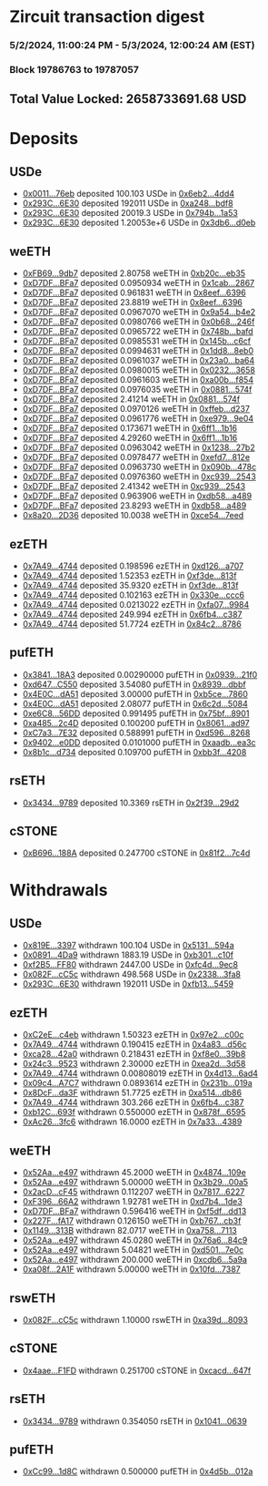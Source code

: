 # Zircuit transaction digest
### 5/2/2024, 11:00:24 PM - 5/3/2024, 12:00:24 AM (EST)
### Block 19786763 to 19787057

## Total Value Locked: 2658733691.68 USD

# Deposits
## USDe
- [0x0011...76eb](https://etherscan.io/address/0x00114FD5B9E163e0fA47b13470a1ba78924376eb) deposited 100.103 USDe in [0x6eb2...4dd4](https://etherscan.io/tx/0x00114FD5B9E163e0fA47b13470a1ba78924376eb)
- [0x293C...6E30](https://etherscan.io/address/0x293C6937D8D82e05B01335F7B33FBA0c8e256E30) deposited 192011 USDe in [0xa248...bdf8](https://etherscan.io/tx/0x293C6937D8D82e05B01335F7B33FBA0c8e256E30)
- [0x293C...6E30](https://etherscan.io/address/0x293C6937D8D82e05B01335F7B33FBA0c8e256E30) deposited 20019.3 USDe in [0x794b...1a53](https://etherscan.io/tx/0x293C6937D8D82e05B01335F7B33FBA0c8e256E30)
- [0x293C...6E30](https://etherscan.io/address/0x293C6937D8D82e05B01335F7B33FBA0c8e256E30) deposited 1.20053e+6 USDe in [0x3db6...d0eb](https://etherscan.io/tx/0x293C6937D8D82e05B01335F7B33FBA0c8e256E30)
## weETH
- [0xFB69...9db7](https://etherscan.io/address/0xFB695752fE976A3f731a98cF1A47FeA61db89db7) deposited 2.80758 weETH in [0xb20c...eb35](https://etherscan.io/tx/0xFB695752fE976A3f731a98cF1A47FeA61db89db7)
- [0xD7DF...BFa7](https://etherscan.io/address/0xD7DF7E085214743530afF339aFC420c7c720BFa7) deposited 0.0950934 weETH in [0x1cab...2867](https://etherscan.io/tx/0xD7DF7E085214743530afF339aFC420c7c720BFa7)
- [0xD7DF...BFa7](https://etherscan.io/address/0xD7DF7E085214743530afF339aFC420c7c720BFa7) deposited 0.961831 weETH in [0x8eef...6396](https://etherscan.io/tx/0xD7DF7E085214743530afF339aFC420c7c720BFa7)
- [0xD7DF...BFa7](https://etherscan.io/address/0xD7DF7E085214743530afF339aFC420c7c720BFa7) deposited 23.8819 weETH in [0x8eef...6396](https://etherscan.io/tx/0xD7DF7E085214743530afF339aFC420c7c720BFa7)
- [0xD7DF...BFa7](https://etherscan.io/address/0xD7DF7E085214743530afF339aFC420c7c720BFa7) deposited 0.0967070 weETH in [0x9a54...b4e2](https://etherscan.io/tx/0xD7DF7E085214743530afF339aFC420c7c720BFa7)
- [0xD7DF...BFa7](https://etherscan.io/address/0xD7DF7E085214743530afF339aFC420c7c720BFa7) deposited 0.0980766 weETH in [0x0b68...246f](https://etherscan.io/tx/0xD7DF7E085214743530afF339aFC420c7c720BFa7)
- [0xD7DF...BFa7](https://etherscan.io/address/0xD7DF7E085214743530afF339aFC420c7c720BFa7) deposited 0.0965722 weETH in [0x748b...bafd](https://etherscan.io/tx/0xD7DF7E085214743530afF339aFC420c7c720BFa7)
- [0xD7DF...BFa7](https://etherscan.io/address/0xD7DF7E085214743530afF339aFC420c7c720BFa7) deposited 0.0985531 weETH in [0x145b...c6cf](https://etherscan.io/tx/0xD7DF7E085214743530afF339aFC420c7c720BFa7)
- [0xD7DF...BFa7](https://etherscan.io/address/0xD7DF7E085214743530afF339aFC420c7c720BFa7) deposited 0.0994631 weETH in [0x1dd8...8eb0](https://etherscan.io/tx/0xD7DF7E085214743530afF339aFC420c7c720BFa7)
- [0xD7DF...BFa7](https://etherscan.io/address/0xD7DF7E085214743530afF339aFC420c7c720BFa7) deposited 0.0961037 weETH in [0x23a0...ba64](https://etherscan.io/tx/0xD7DF7E085214743530afF339aFC420c7c720BFa7)
- [0xD7DF...BFa7](https://etherscan.io/address/0xD7DF7E085214743530afF339aFC420c7c720BFa7) deposited 0.0980015 weETH in [0x0232...3658](https://etherscan.io/tx/0xD7DF7E085214743530afF339aFC420c7c720BFa7)
- [0xD7DF...BFa7](https://etherscan.io/address/0xD7DF7E085214743530afF339aFC420c7c720BFa7) deposited 0.0961603 weETH in [0xa00b...f854](https://etherscan.io/tx/0xD7DF7E085214743530afF339aFC420c7c720BFa7)
- [0xD7DF...BFa7](https://etherscan.io/address/0xD7DF7E085214743530afF339aFC420c7c720BFa7) deposited 0.0976035 weETH in [0x0881...574f](https://etherscan.io/tx/0xD7DF7E085214743530afF339aFC420c7c720BFa7)
- [0xD7DF...BFa7](https://etherscan.io/address/0xD7DF7E085214743530afF339aFC420c7c720BFa7) deposited 2.41214 weETH in [0x0881...574f](https://etherscan.io/tx/0xD7DF7E085214743530afF339aFC420c7c720BFa7)
- [0xD7DF...BFa7](https://etherscan.io/address/0xD7DF7E085214743530afF339aFC420c7c720BFa7) deposited 0.0970126 weETH in [0xffeb...d237](https://etherscan.io/tx/0xD7DF7E085214743530afF339aFC420c7c720BFa7)
- [0xD7DF...BFa7](https://etherscan.io/address/0xD7DF7E085214743530afF339aFC420c7c720BFa7) deposited 0.0961776 weETH in [0xe979...9e04](https://etherscan.io/tx/0xD7DF7E085214743530afF339aFC420c7c720BFa7)
- [0xD7DF...BFa7](https://etherscan.io/address/0xD7DF7E085214743530afF339aFC420c7c720BFa7) deposited 0.173671 weETH in [0x6ff1...1b16](https://etherscan.io/tx/0xD7DF7E085214743530afF339aFC420c7c720BFa7)
- [0xD7DF...BFa7](https://etherscan.io/address/0xD7DF7E085214743530afF339aFC420c7c720BFa7) deposited 4.29260 weETH in [0x6ff1...1b16](https://etherscan.io/tx/0xD7DF7E085214743530afF339aFC420c7c720BFa7)
- [0xD7DF...BFa7](https://etherscan.io/address/0xD7DF7E085214743530afF339aFC420c7c720BFa7) deposited 0.0963042 weETH in [0x1238...27b2](https://etherscan.io/tx/0xD7DF7E085214743530afF339aFC420c7c720BFa7)
- [0xD7DF...BFa7](https://etherscan.io/address/0xD7DF7E085214743530afF339aFC420c7c720BFa7) deposited 0.0978477 weETH in [0xefd7...812e](https://etherscan.io/tx/0xD7DF7E085214743530afF339aFC420c7c720BFa7)
- [0xD7DF...BFa7](https://etherscan.io/address/0xD7DF7E085214743530afF339aFC420c7c720BFa7) deposited 0.0963730 weETH in [0x090b...478c](https://etherscan.io/tx/0xD7DF7E085214743530afF339aFC420c7c720BFa7)
- [0xD7DF...BFa7](https://etherscan.io/address/0xD7DF7E085214743530afF339aFC420c7c720BFa7) deposited 0.0976360 weETH in [0xc939...2543](https://etherscan.io/tx/0xD7DF7E085214743530afF339aFC420c7c720BFa7)
- [0xD7DF...BFa7](https://etherscan.io/address/0xD7DF7E085214743530afF339aFC420c7c720BFa7) deposited 2.41342 weETH in [0xc939...2543](https://etherscan.io/tx/0xD7DF7E085214743530afF339aFC420c7c720BFa7)
- [0xD7DF...BFa7](https://etherscan.io/address/0xD7DF7E085214743530afF339aFC420c7c720BFa7) deposited 0.963906 weETH in [0xdb58...a489](https://etherscan.io/tx/0xD7DF7E085214743530afF339aFC420c7c720BFa7)
- [0xD7DF...BFa7](https://etherscan.io/address/0xD7DF7E085214743530afF339aFC420c7c720BFa7) deposited 23.8293 weETH in [0xdb58...a489](https://etherscan.io/tx/0xD7DF7E085214743530afF339aFC420c7c720BFa7)
- [0x8a20...2D36](https://etherscan.io/address/0x8a20A9CD1Ce3c40c997345a3fe15f76A500e2D36) deposited 10.0038 weETH in [0xce54...7eed](https://etherscan.io/tx/0x8a20A9CD1Ce3c40c997345a3fe15f76A500e2D36)
## ezETH
- [0x7A49...4744](https://etherscan.io/address/0x7A493Be5c2ce014cD049Bf178a1ac0Db1B434744) deposited 0.198596 ezETH in [0xd126...a707](https://etherscan.io/tx/0x7A493Be5c2ce014cD049Bf178a1ac0Db1B434744)
- [0x7A49...4744](https://etherscan.io/address/0x7A493Be5c2ce014cD049Bf178a1ac0Db1B434744) deposited 1.52353 ezETH in [0xf3de...813f](https://etherscan.io/tx/0x7A493Be5c2ce014cD049Bf178a1ac0Db1B434744)
- [0x7A49...4744](https://etherscan.io/address/0x7A493Be5c2ce014cD049Bf178a1ac0Db1B434744) deposited 35.9320 ezETH in [0xf3de...813f](https://etherscan.io/tx/0x7A493Be5c2ce014cD049Bf178a1ac0Db1B434744)
- [0x7A49...4744](https://etherscan.io/address/0x7A493Be5c2ce014cD049Bf178a1ac0Db1B434744) deposited 0.102163 ezETH in [0x330e...ccc6](https://etherscan.io/tx/0x7A493Be5c2ce014cD049Bf178a1ac0Db1B434744)
- [0x7A49...4744](https://etherscan.io/address/0x7A493Be5c2ce014cD049Bf178a1ac0Db1B434744) deposited 0.0213022 ezETH in [0xfa07...9984](https://etherscan.io/tx/0x7A493Be5c2ce014cD049Bf178a1ac0Db1B434744)
- [0x7A49...4744](https://etherscan.io/address/0x7A493Be5c2ce014cD049Bf178a1ac0Db1B434744) deposited 249.994 ezETH in [0x6fb4...c387](https://etherscan.io/tx/0x7A493Be5c2ce014cD049Bf178a1ac0Db1B434744)
- [0x7A49...4744](https://etherscan.io/address/0x7A493Be5c2ce014cD049Bf178a1ac0Db1B434744) deposited 51.7724 ezETH in [0x84c2...8786](https://etherscan.io/tx/0x7A493Be5c2ce014cD049Bf178a1ac0Db1B434744)
## pufETH
- [0x3841...18A3](https://etherscan.io/address/0x38412067e9BcFDe1b95A38E7716BF65898F618A3) deposited 0.00290000 pufETH in [0x0939...21f0](https://etherscan.io/tx/0x38412067e9BcFDe1b95A38E7716BF65898F618A3)
- [0xd647...C550](https://etherscan.io/address/0xd647438580514fA32f43b3A463A4638d4763C550) deposited 3.54080 pufETH in [0x8939...dbbf](https://etherscan.io/tx/0xd647438580514fA32f43b3A463A4638d4763C550)
- [0x4E0C...dA51](https://etherscan.io/address/0x4E0C055A25cfBf8B09e946380b93291715c5dA51) deposited 3.00000 pufETH in [0xb5ce...7860](https://etherscan.io/tx/0x4E0C055A25cfBf8B09e946380b93291715c5dA51)
- [0x4E0C...dA51](https://etherscan.io/address/0x4E0C055A25cfBf8B09e946380b93291715c5dA51) deposited 2.08077 pufETH in [0x6c2d...5084](https://etherscan.io/tx/0x4E0C055A25cfBf8B09e946380b93291715c5dA51)
- [0xe6C8...56DD](https://etherscan.io/address/0xe6C8439c57F4bEAaBec8995d29fe724142b156DD) deposited 0.991495 pufETH in [0x75bf...8901](https://etherscan.io/tx/0xe6C8439c57F4bEAaBec8995d29fe724142b156DD)
- [0xa485...2c4D](https://etherscan.io/address/0xa485ED28eD2872F48F444853bdB86d29c43C2c4D) deposited 0.100200 pufETH in [0x8061...ad97](https://etherscan.io/tx/0xa485ED28eD2872F48F444853bdB86d29c43C2c4D)
- [0xC7a3...7E32](https://etherscan.io/address/0xC7a3e034a0D5c4edcD219Ea77BB0C5Fb32bc7E32) deposited 0.588991 pufETH in [0xd596...8268](https://etherscan.io/tx/0xC7a3e034a0D5c4edcD219Ea77BB0C5Fb32bc7E32)
- [0x9402...e0DD](https://etherscan.io/address/0x940214134c5e8d81DBD5E9015908c697dAB5e0DD) deposited 0.0101000 pufETH in [0xaadb...ea3c](https://etherscan.io/tx/0x940214134c5e8d81DBD5E9015908c697dAB5e0DD)
- [0x8b1c...d734](https://etherscan.io/address/0x8b1c729eb543EA55c7B6b89DC8a751536c95d734) deposited 0.109700 pufETH in [0xbb3f...4208](https://etherscan.io/tx/0x8b1c729eb543EA55c7B6b89DC8a751536c95d734)
## rsETH
- [0x3434...9789](https://etherscan.io/address/0x34349c5569e7B846c3558961552D2202760A9789) deposited 10.3369 rsETH in [0x2f39...29d2](https://etherscan.io/tx/0x34349c5569e7B846c3558961552D2202760A9789)
## cSTONE
- [0xB696...188A](https://etherscan.io/address/0xB6967288917BE5B7A343d123D10477CAcfa6188A) deposited 0.247700 cSTONE in [0x81f2...7c4d](https://etherscan.io/tx/0xB6967288917BE5B7A343d123D10477CAcfa6188A)
# Withdrawals
## USDe
- [0x819E...3397](https://etherscan.io/address/0x819EcE9Cc5aF657eB1A9DD417F966Ff85dbB3397) withdrawn 100.104 USDe in [0x5131...594a](https://etherscan.io/tx/0x819EcE9Cc5aF657eB1A9DD417F966Ff85dbB3397)
- [0x0891...4Da9](https://etherscan.io/address/0x0891de4F476Eb7c076729a15293241D9b1f44Da9) withdrawn 1883.19 USDe in [0xb301...c10f](https://etherscan.io/tx/0x0891de4F476Eb7c076729a15293241D9b1f44Da9)
- [0xf2B5...FF80](https://etherscan.io/address/0xf2B548862DFB5c4077D0df0d035afee581B9FF80) withdrawn 2447.00 USDe in [0xfc4d...9ec8](https://etherscan.io/tx/0xf2B548862DFB5c4077D0df0d035afee581B9FF80)
- [0x082F...cC5c](https://etherscan.io/address/0x082Fb7C9435589367CFe9bd5b9949cE1b46ecC5c) withdrawn 498.568 USDe in [0x2338...3fa8](https://etherscan.io/tx/0x082Fb7C9435589367CFe9bd5b9949cE1b46ecC5c)
- [0x293C...6E30](https://etherscan.io/address/0x293C6937D8D82e05B01335F7B33FBA0c8e256E30) withdrawn 192011 USDe in [0xfb13...5459](https://etherscan.io/tx/0x293C6937D8D82e05B01335F7B33FBA0c8e256E30)
## ezETH
- [0xC2eE...c4eb](https://etherscan.io/address/0xC2eE742FaD9DB224BBaCb5Db12880A0e8998c4eb) withdrawn 1.50323 ezETH in [0x97e2...c00c](https://etherscan.io/tx/0xC2eE742FaD9DB224BBaCb5Db12880A0e8998c4eb)
- [0x7A49...4744](https://etherscan.io/address/0x7A493Be5c2ce014cD049Bf178a1ac0Db1B434744) withdrawn 0.190415 ezETH in [0x4a83...d56c](https://etherscan.io/tx/0x7A493Be5c2ce014cD049Bf178a1ac0Db1B434744)
- [0xca28...42a0](https://etherscan.io/address/0xca28B722D346a38000475Cd13Dd74bfB7cF642a0) withdrawn 0.218431 ezETH in [0xf8e0...39b8](https://etherscan.io/tx/0xca28B722D346a38000475Cd13Dd74bfB7cF642a0)
- [0x24c3...9523](https://etherscan.io/address/0x24c39Bb7033bE09f6202aa66bc092fda0BAe9523) withdrawn 2.30000 ezETH in [0xea2d...3d58](https://etherscan.io/tx/0x24c39Bb7033bE09f6202aa66bc092fda0BAe9523)
- [0x7A49...4744](https://etherscan.io/address/0x7A493Be5c2ce014cD049Bf178a1ac0Db1B434744) withdrawn 0.00808019 ezETH in [0x4d13...6ad4](https://etherscan.io/tx/0x7A493Be5c2ce014cD049Bf178a1ac0Db1B434744)
- [0x09c4...A7C7](https://etherscan.io/address/0x09c41C93dcAa3C8df4D016b974cF2F11373EA7C7) withdrawn 0.0893614 ezETH in [0x231b...019a](https://etherscan.io/tx/0x09c41C93dcAa3C8df4D016b974cF2F11373EA7C7)
- [0x8DcF...da3F](https://etherscan.io/address/0x8DcF7fa90D802Ac025e34aD1215987a5288bda3F) withdrawn 51.7725 ezETH in [0xa514...db86](https://etherscan.io/tx/0x8DcF7fa90D802Ac025e34aD1215987a5288bda3F)
- [0x7A49...4744](https://etherscan.io/address/0x7A493Be5c2ce014cD049Bf178a1ac0Db1B434744) withdrawn 303.266 ezETH in [0x6fb4...c387](https://etherscan.io/tx/0x7A493Be5c2ce014cD049Bf178a1ac0Db1B434744)
- [0xb12C...693f](https://etherscan.io/address/0xb12CD6F4f7c2010c1Af497ef233Ef8Db3FC1693f) withdrawn 0.550000 ezETH in [0x878f...6595](https://etherscan.io/tx/0xb12CD6F4f7c2010c1Af497ef233Ef8Db3FC1693f)
- [0xAc26...3fc6](https://etherscan.io/address/0xAc26C05B8dFdCfD82832Aba77DE16CdE3A843fc6) withdrawn 16.0000 ezETH in [0x7a33...4389](https://etherscan.io/tx/0xAc26C05B8dFdCfD82832Aba77DE16CdE3A843fc6)
## weETH
- [0x52Aa...e497](https://etherscan.io/address/0x52Aa899454998Be5b000Ad077a46Bbe360F4e497) withdrawn 45.2000 weETH in [0x4874...109e](https://etherscan.io/tx/0x52Aa899454998Be5b000Ad077a46Bbe360F4e497)
- [0x52Aa...e497](https://etherscan.io/address/0x52Aa899454998Be5b000Ad077a46Bbe360F4e497) withdrawn 5.00000 weETH in [0x3b29...00a5](https://etherscan.io/tx/0x52Aa899454998Be5b000Ad077a46Bbe360F4e497)
- [0x2acD...cF45](https://etherscan.io/address/0x2acD8993e5d79F865a503D17Bb8B70156d1FcF45) withdrawn 0.112207 weETH in [0x7817...6227](https://etherscan.io/tx/0x2acD8993e5d79F865a503D17Bb8B70156d1FcF45)
- [0xF396...66A2](https://etherscan.io/address/0xF396126d4ce9e8b8f8c70b5173b46834AEeF66A2) withdrawn 1.92781 weETH in [0xd7b4...1de3](https://etherscan.io/tx/0xF396126d4ce9e8b8f8c70b5173b46834AEeF66A2)
- [0xD7DF...BFa7](https://etherscan.io/address/0xD7DF7E085214743530afF339aFC420c7c720BFa7) withdrawn 0.596416 weETH in [0xf5df...dd13](https://etherscan.io/tx/0xD7DF7E085214743530afF339aFC420c7c720BFa7)
- [0x227F...fA17](https://etherscan.io/address/0x227FC36f06Ba05245e1e3e1e6Ad10562a7d7fA17) withdrawn 0.126150 weETH in [0xb767...cb3f](https://etherscan.io/tx/0x227FC36f06Ba05245e1e3e1e6Ad10562a7d7fA17)
- [0x1149...313B](https://etherscan.io/address/0x1149759283Df63bBC9C583E9F5a6e8b01b62313B) withdrawn 82.0717 weETH in [0xa758...7113](https://etherscan.io/tx/0x1149759283Df63bBC9C583E9F5a6e8b01b62313B)
- [0x52Aa...e497](https://etherscan.io/address/0x52Aa899454998Be5b000Ad077a46Bbe360F4e497) withdrawn 45.0280 weETH in [0x76a6...84c9](https://etherscan.io/tx/0x52Aa899454998Be5b000Ad077a46Bbe360F4e497)
- [0x52Aa...e497](https://etherscan.io/address/0x52Aa899454998Be5b000Ad077a46Bbe360F4e497) withdrawn 5.04821 weETH in [0xd501...7e0c](https://etherscan.io/tx/0x52Aa899454998Be5b000Ad077a46Bbe360F4e497)
- [0x52Aa...e497](https://etherscan.io/address/0x52Aa899454998Be5b000Ad077a46Bbe360F4e497) withdrawn 200.000 weETH in [0xcdb6...5a9a](https://etherscan.io/tx/0x52Aa899454998Be5b000Ad077a46Bbe360F4e497)
- [0xa08f...2A1F](https://etherscan.io/address/0xa08f0168Be88Ef70ddC450Ac8bBEB44F096B2A1F) withdrawn 5.00000 weETH in [0x10fd...7387](https://etherscan.io/tx/0xa08f0168Be88Ef70ddC450Ac8bBEB44F096B2A1F)
## rswETH
- [0x082F...cC5c](https://etherscan.io/address/0x082Fb7C9435589367CFe9bd5b9949cE1b46ecC5c) withdrawn 1.10000 rswETH in [0xa39d...8093](https://etherscan.io/tx/0x082Fb7C9435589367CFe9bd5b9949cE1b46ecC5c)
## cSTONE
- [0x4aae...F1FD](https://etherscan.io/address/0x4aaec8978a5bb4dec3e4ad59F1Cbf99F42B0F1FD) withdrawn 0.251700 cSTONE in [0xcacd...647f](https://etherscan.io/tx/0x4aaec8978a5bb4dec3e4ad59F1Cbf99F42B0F1FD)
## rsETH
- [0x3434...9789](https://etherscan.io/address/0x34349c5569e7B846c3558961552D2202760A9789) withdrawn 0.354050 rsETH in [0x1041...0639](https://etherscan.io/tx/0x34349c5569e7B846c3558961552D2202760A9789)
## pufETH
- [0xCc99...1d8C](https://etherscan.io/address/0xCc9938fC6a46C84970c37fEa4a109F1823a91d8C) withdrawn 0.500000 pufETH in [0x4d5b...012a](https://etherscan.io/tx/0xCc9938fC6a46C84970c37fEa4a109F1823a91d8C)
